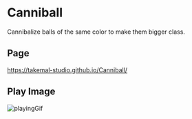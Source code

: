 # Canniball

Cannibalize balls of the same color to make them bigger class.

## Page

https://takemal-studio.github.io/Canniball/


## Play Image

![playingGif](Movie2.gif)
